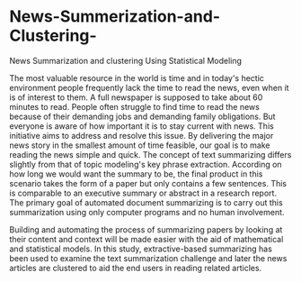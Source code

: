 # News-Summerization-and-Clustering-
News Summarization and clustering Using Statistical Modeling 


The most valuable resource in the world is time and in today's hectic environment people frequently lack the time to read the news, even when it is of interest to them. A full newspaper is supposed to take about 60 minutes to read. People often struggle to find time to read the news because of their demanding jobs and demanding family obligations. But everyone is aware of how important it is to stay current with news. This initiative aims to address and resolve this issue. By delivering the major news story in the smallest amount of time feasible, our goal is to make reading the news simple and quick. The concept of text summarizing differs slightly from that of topic modeling's key phrase extraction. According on how long we would want the summary to be, the final product in this scenario takes the form of a paper but only contains a few sentences. This is comparable to an executive summary or abstract in a research report. The primary goal of automated document summarizing is to carry out this summarization using only computer programs and no human involvement.

Building and automating the process of summarizing papers by looking at their content and context will be made easier with the aid of mathematical and statistical models. In this study, extractive-based summarizing has been used to examine the text summarization challenge and later the news articles are clustered to aid the end users in reading related articles. 
